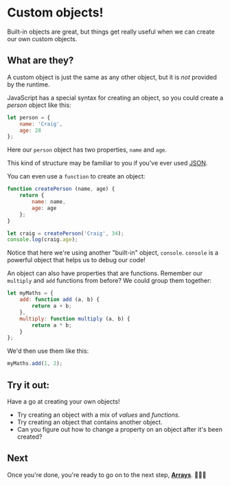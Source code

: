 # Custom objects!

Built-in objects are great, but things get really useful when we can create our own custom objects.

## What are they?

A custom object is just the same as any other object, but it is *not* provided by the runtime.

JavaScript has a special syntax for creating an object, so you could create a *person* object like this:

```javascript
let person = {
    name: 'Craig',
    age: 28
};
```

Here our `person` object has two properties, `name` and `age`.

This kind of structure may be familiar to you if you've ever used [JSON](https://www.json.org/).

You can even use a `function` to create an object:

```javascript
function createPerson (name, age) {
    return {
        name: name,
        age: age
    };
}

let craig = createPerson('Craig', 34);
console.log(craig.age);
```

Notice that here we're using another "built-in" object, `console`. `console` is a powerful object that helps us to debug our code!

An object can also have properties that are functions. Remember our `multiply` and `add` functions from before? We could group them together:

``` javascript
let myMaths = {
    add: function add (a, b) {
        return a + b;
    },
    multiply: function multiply (a, b) {
        return a * b;
    }
};
```

We'd then use them like this:

```javascript
myMaths.add(1, 2);
```

## Try it out:

Have a go at creating your own objects!

* Try creating an object with a mix of *values* and *functions*.
* Try creating an object that contains another object.
* Can you figure out how to change a property on an object after it's been created?

## Next

Once you're done, you're ready to go on to the next step, [**Arrays**](./09%20-%20Arrays.md). 👏👏👏
